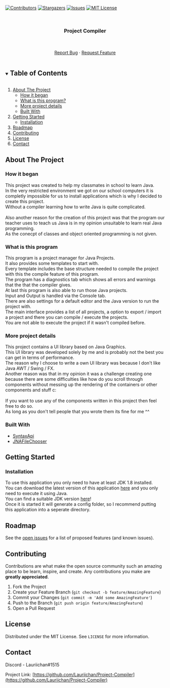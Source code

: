 [![Contributors][contributors-shield]][contributors-url]
[![Stargazers][stars-shield]][stars-url]
[![Issues][issues-shield]][issues-url]
[![MIT License][license-shield]][license-url]



<!-- PROJECT LOGO -->
<br />
<p align="center">

  <h3 align="center">Project Compiler</h3>

  <p align="center">
    <br/>
    <br/>
    <a href="https://github.com/Lauriichan/Project-Compiler/issues/new?labels=Bug&title=%5BBUG%5D+Some+bug+that+happend">Report Bug</a>
    ·
    <a href="https://github.com/Lauriichan/Project-Compiler/issues/new?labels=Enhancement&title=%5BFEATURE%5D+Some+feature+that+could+be+cool">Request Feature</a>
  </p>
</p>



<!-- TABLE OF CONTENTS -->
<details open="open">
  <summary><h2 style="display: inline-block">Table of Contents</h2></summary>
  <ol>
    <li>
      <a href="#about-the-project">About The Project</a>
      <ul>
        <li><a href="#how-it-began">How it began</a></li>
        <li><a href="#what-is-this-program">What is this program?</a></li>
        <li><a href="#more-project-details">More project details</a></li>
        <li><a href="#built-with">Built With</a></li>
      </ul>
    </li>
    <li>
      <a href="#getting-started">Getting Started</a>
      <ul>
        <li><a href="#installation">Installation</a></li>
      </ul>
    </li>
    <li><a href="#roadmap">Roadmap</a></li>
    <li><a href="#contributing">Contributing</a></li>
    <li><a href="#license">License</a></li>
    <li><a href="#contact">Contact</a></li>
  </ol>
</details>



<!-- ABOUT THE PROJECT -->
## About The Project

### How it began
This project was created to help my classmates in school to learn Java.<br/>
In the very restricted environment we got on our school computers it is completly impossible for us to install applications which is why I decided to create this project.<br/>
Without a compiler learning how to write Java is quite complicated.
<br/><br/>
Also another reason for the creation of this project was that the program our teacher uses to teach us Java is in my opinion unsuitable to learn real Java programming.<br/>
As the conecpt of classes and object oriented programming is not given.

### What is this program
This program is a project manager for Java Projects.<br/>
It also provides some templates to start with.<br/>
Every template includes the base structure needed to compile the project with this the compile feature of this program.<br/>
The program has a diagnostics tab which shows all errors and warnings that the that the compiler gives.<br/>
At last this program is also able to run those Java projects.<br/>
Input and Output is handled via the Console tab.<br/>
There are also settings for a default editor and the Java version to run the project with.<br/>
The main interface provides a list of all projects, a option to export / import a project and there you can compile / execute the projects.<br/>
You are not able to execute the project if it wasn't compiled before.<br/>

### More project details
This project contains a UI library based on Java Graphics.<br/>
This UI library was developed solely by me and is probably not the best you can get in terms of performance.<br/>
The reason why I choose to write a own UI library was because I don't like Java AWT / Swing / FX.<br/>
Another reason was that in my opinion it was a challenge creating one because there are some difficulties like how do you scroll through components without messing up the rendering of the containers or other components and stuff c:
<br/><br/>
If you want to use any of the components written in this project then feel free to do so.<br/>
As long as you don't tell people that you wrote them its fine for me ^^

### Built With

* [SyntaxApi](https://github.com/SyntaxPhoenix/syntaxapi)
* [JNAFileChooser](https://github.com/steos/jnafilechooser)


<!-- GETTING STARTED -->
## Getting Started

### Installation

To use this application you only need to have at least JDK 1.8 installed.<br/>
You can download the latest version of this application [here](https://github.com/Lauriichan/Project-Compiler/releases/latest) and you only need to execute it using Java.<br/>
You can find a suitable JDK version [here](https://adoptium.net/?variant=openjdk8&jvmVariant=hotspot)!<br/>
Once it is started it will generate a config folder, so I recommend putting this application into a seperate directory.



<!-- ROADMAP -->
## Roadmap

See the [open issues](https://github.com/Lauriichan/Project-Compiler/issues) for a list of proposed features (and known issues).



<!-- CONTRIBUTING -->
## Contributing

Contributions are what make the open source community such an amazing place to be learn, inspire, and create. Any contributions you make are **greatly appreciated**.

1. Fork the Project
2. Create your Feature Branch (`git checkout -b feature/AmazingFeature`)
3. Commit your Changes (`git commit -m 'Add some AmazingFeature'`)
4. Push to the Branch (`git push origin feature/AmazingFeature`)
5. Open a Pull Request



<!-- LICENSE -->
## License

Distributed under the MIT License. See `LICENSE` for more information.


<!-- CONTACT -->
## Contact

Discord - Lauriichan#1515

Project Link: [https://github.com/Lauriichan/Project-Compiler](https://github.com/Lauriichan/Project-Compiler)


<!-- MARKDOWN LINKS & IMAGES -->
[contributors-shield]: https://img.shields.io/github/contributors/Lauriichan/Project-Compiler.svg?style=flat-square
[contributors-url]: https://github.com/Lauriichan/Project-Compiler/graphs/contributors
[stars-shield]: https://img.shields.io/github/stars/Lauriichan/Project-Compiler.svg?style=flat-square
[stars-url]: https://github.com/Lauriichan/Project-Compiler/stargazers
[issues-shield]: https://img.shields.io/github/issues/Lauriichan/Project-Compiler.svg?style=flat-square
[issues-url]: https://github.com/Lauriichan/Project-Compiler/issues
[license-shield]: https://img.shields.io/github/license/Lauriichan/Project-Compiler.svg?style=flat-square
[license-url]: https://github.com/Lauriichan/Project-Compiler/blob/master/LICENSE
